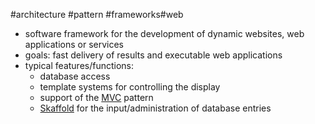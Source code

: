 #architecture #pattern #frameworks#web

- software framework for the development of dynamic websites, web applications or services
- goals: fast delivery of results and executable web applications
- typical features/functions:
	- database access
	- template systems for controlling the display
	- support of the [MVC](/MVC) pattern
	- [Skaffold](/techstack/tools/Skaffold.md) for the input/administration of database entries
